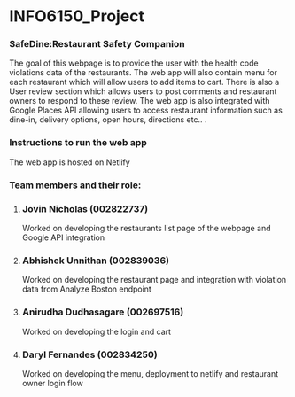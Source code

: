 # INFO6150_Project
<h3>SafeDine:Restaurant Safety Companion</h3>
<p>The goal of this webpage is to provide the user with the health code violations data of the restaurants. The web app will also contain menu for each restaurant which will allow users to add items to cart. There is also a User review section which allows users to post comments and restaurant owners to respond to these review. The web app is also integrated with Google Places API allowing users to access restaurant information such as dine-in, delivery options, open hours, directions etc.. .</p>

<h3>Instructions to run the web app</h3>
<p>The web app is hosted on Netlify</p>

<h3>Team members and their role:</h3>
<ol>
    <li>
        <h3>Jovin Nicholas (002822737)</h3>
        <p>Worked on developing the restaurants list page of the webpage and Google API integration</p>
    </li>
    <li>
        <h3>Abhishek Unnithan (002839036)</h3>
        <p>Worked on developing the restaurant page and integration with violation data from Analyze Boston endpoint</p>
    </li>
    <li>
        <h3>Anirudha Dudhasagare (002697516)</h3>
        <p>Worked on developing the login and cart</p>
    </li>
    <li>
        <h3>Daryl Fernandes (002834250)</h3>
        <p>Worked on developing the menu, deployment to netlify and restaurant owner login flow</p>
    </li>
</ol>
